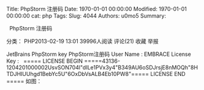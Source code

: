 Title: PhpStorm 注册码
Date: 1970-01-01 00:00:00
Modified: 1970-01-01 00:00:00
cat: php
Tags: 
Slug: 4044
Authors: u0mo5 
Summary: 

&nbsp;
PhpStorm 注册码

分类：&nbsp;PHP2013-02-19 13:01&nbsp;39996人阅读&nbsp;评论(21)&nbsp;收藏&nbsp;举报

JetBrains PhpStorm key PhpStorm注册码
User Name :&nbsp;EMBRACE&nbsp;License Key :
&nbsp;
===== LICENSE BEGIN =====43136-1204201000002UsvSON704l&quot;dILe1PVx3y4&quot;B349AU6oSDJrsjE8nMOQh&quot;8HTDJHIUUhgd1BebYc5U&quot;6OxDbVsALB4Eb10PW8&quot;===== LICENSE END =====
如图：
